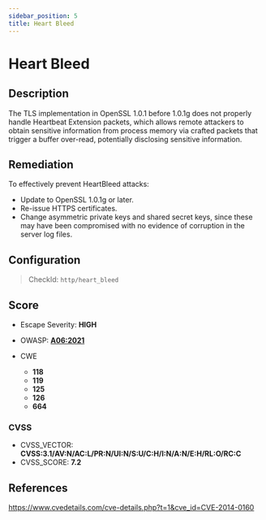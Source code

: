 ```yaml
---
sidebar_position: 5
title: Heart Bleed
---
```


# Heart Bleed

## Description

The TLS implementation in OpenSSL 1.0.1 before 1.0.1g does not properly handle Heartbeat Extension packets, which allows remote attackers to obtain sensitive information from process memory via crafted packets that trigger a buffer over-read, potentially disclosing sensitive information.

## Remediation

To effectively prevent HeartBleed attacks:
- Update to OpenSSL 1.0.1g or later.
- Re-issue HTTPS certificates.
- Change asymmetric private keys and shared secret keys, since these may have been compromised with no evidence of corruption in the server log files.


## Configuration

> CheckId: `http/heart_bleed`



## Score

- Escape Severity: **<span className="high-severity">HIGH</span>**
- OWASP: **[A06:2021](https://owasp.org/Top10/A06_2021-Vulnerable_and_Outdated_Components/)**

- CWE
  - **118**
  - **119**
  - **125**
  - **126**
  - **664**




### CVSS

- CVSS_VECTOR: **CVSS:3.1/AV:N/AC:L/PR:N/UI:N/S:U/C:H/I:N/A:N/E:H/RL:O/RC:C**
- CVSS_SCORE: **7.2**

## References

https://www.cvedetails.com/cve-details.php?t=1&cve_id=CVE-2014-0160
